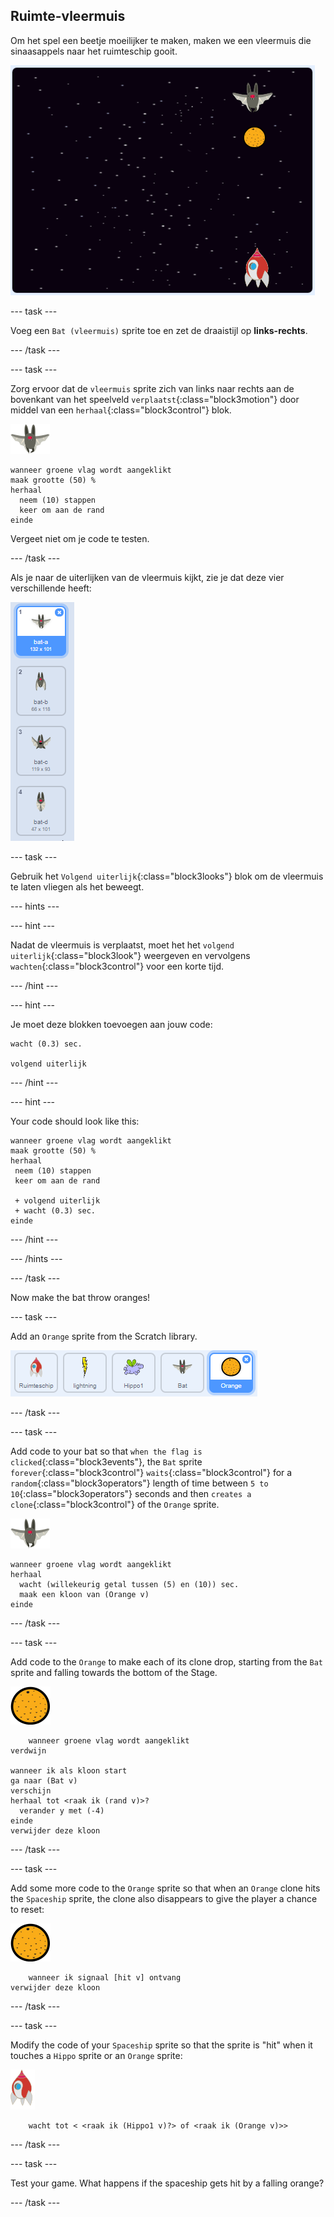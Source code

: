 ## Ruimte-vleermuis

Om het spel een beetje moeilijker te maken, maken we een vleermuis die sinaasappels naar het ruimteschip gooit.

![een vleermuis die een sinaasappel naar het ruimteschip gooit](images/bat-oranges.png)

\--- task \---

Voeg een `Bat (vleermuis)` sprite toe en zet de draaistijl op **links-rechts**.

\--- /task \---

\--- task \---

Zorg ervoor dat de `vleermuis` sprite zich van links naar rechts aan de bovenkant van het speelveld `verplaatst`{:class="block3motion"} door middel van een `herhaal`{:class="block3control"} blok.

![vleermuis sprite](images/bat-sprite.png)

```blocks3
wanneer groene vlag wordt aangeklikt
maak grootte (50) %
herhaal 
  neem (10) stappen
  keer om aan de rand
einde
```

Vergeet niet om je code te testen.

\--- /task \---

Als je naar de uiterlijken van de vleermuis kijkt, zie je dat deze vier verschillende heeft:

![screenshot](images/invaders-bat-costume.png)

\--- task \---

Gebruik het `Volgend uiterlijk`{:class="block3looks"} blok om de vleermuis te laten vliegen als het beweegt.

\--- hints \---

\--- hint \---

Nadat de vleermuis is verplaatst, moet het het `volgend uiterlijk`{:class="block3look"} weergeven en vervolgens `wachten`{:class="block3control"} voor een korte tijd.

\--- /hint \---

\--- hint \---

Je moet deze blokken toevoegen aan jouw code:

```blocks3
wacht (0.3) sec.

volgend uiterlijk
```

\--- /hint \---

\--- hint \---

Your code should look like this:

```blocks3
wanneer groene vlag wordt aangeklikt
maak grootte (50) %
herhaal 
 neem (10) stappen
 keer om aan de rand

 + volgend uiterlijk
 + wacht (0.3) sec.
einde
```

\--- /hint \---

\--- /hints \---

\--- /task \---

Now make the bat throw oranges!

\--- task \---

Add an `Orange` sprite from the Scratch library.

![screenshot](images/invaders-orange.png)

\--- /task \---

\--- task \---

Add code to your bat so that `when the flag is clicked`{:class="block3events"}, the `Bat` sprite `forever`{:class="block3control"} `waits`{:class="block3control"} for a `random`{:class="block3operators"} length of time between `5 to 10`{:class="block3operators"} seconds and then `creates a clone`{:class="block3control"} of the `Orange` sprite.

![bat sprite](images/bat-sprite.png)

```blocks3
wanneer groene vlag wordt aangeklikt
herhaal 
  wacht (willekeurig getal tussen (5) en (10)) sec.
  maak een kloon van (Orange v)
einde
```

\--- /task \---

\--- task \---

Add code to the `Orange` to make each of its clone drop, starting from the `Bat` sprite and falling towards the bottom of the Stage.

![orange sprite](images/orange-sprite.png)

```blocks3
    wanneer groene vlag wordt aangeklikt
verdwijn

wanneer ik als kloon start
ga naar (Bat v)
verschijn
herhaal tot <raak ik (rand v)>?
  verander y met (-4)
einde
verwijder deze kloon
```

\--- /task \---

\--- task \---

Add some more code to the `Orange` sprite so that when an `Orange` clone hits the `Spaceship` sprite, the clone also disappears to give the player a chance to reset:

![orange sprite](images/orange-sprite.png)

```blocks3
    wanneer ik signaal [hit v] ontvang
verwijder deze kloon
```

\--- /task \---

\--- task \---

Modify the code of your `Spaceship` sprite so that the sprite is "hit" when it touches a `Hippo` sprite or an `Orange` sprite:

![rocket sprite](images/rocket-sprite.png)

```blocks3
    wacht tot < <raak ik (Hippo1 v)?> of <raak ik (Orange v)>>
```

\--- /task \---

\--- task \---

Test your game. What happens if the spaceship gets hit by a falling orange?

\--- /task \---